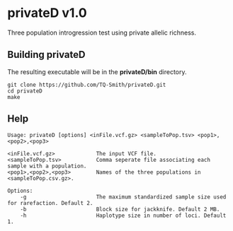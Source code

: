 # privateD v1.0

Three population introgression test using private allelic richness.

## Building privateD

The resulting executable will be in the **privateD/bin** directory.

```
git clone https://github.com/TQ-Smith/privateD.git 
cd privateD
make
```

## Help
```
Usage: privateD [options] <inFile.vcf.gz> <sampleToPop.tsv> <pop1>,<pop2>,<pop3>

<inFile.vcf.gz>             The input VCF file.
<sampleToPop.tsv>           Comma seperate file associating each sample with a population.
<pop1>,<pop2>,<pop3>        Names of the three populations in <sampleToPop.csv.gz>.

Options:
    -g                      The maximum standardized sample size used for rarefaction. Default 2.
    -b                      Block size for jackknife. Default 2 MB.
    -h                      Haplotype size in number of loci. Default 1.
```